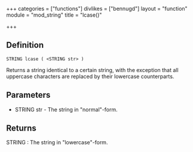 +++
categories = ["functions"]
divlikes = ["bennugd"]
layout = "function"
module = "mod_string"
title = "lcase()"

+++

## Definition

    STRING lcase ( <STRING str> )

Returns a string identical to a certain string, with the exception that all uppercase characters are replaced by their lowercase counterparts.

## Parameters

- STRING str  - The string in "normal"-form.

## Returns

STRING : The string in "lowercase"-form.
